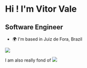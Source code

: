 Hi ! I'm Vitor Vale
===================================================================================================================================

Software Engineer 
-----------------------------------------

* 🌍  I'm based in Juiz de Fora, Brazil

<p align="">
  <a href="https://skillicons.dev">
    <img src="https://skillicons.dev/icons?i=ts,nodejs,nestjs,mysql,redis,docker,aws" />
  </a>
</p>
<a>I am also really fond of</a>
   <img src="https://skillicons.dev/icons?i=debian,linux,vim" />
